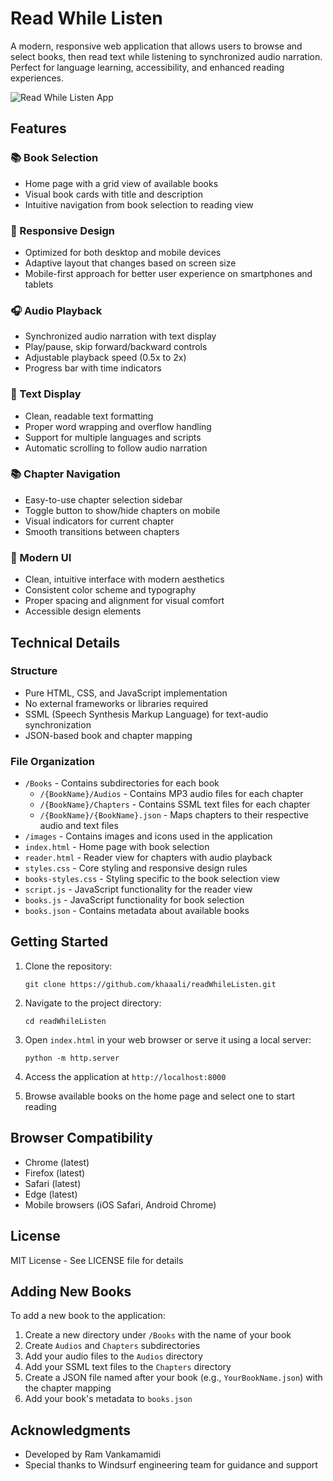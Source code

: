 # Read While Listen

A modern, responsive web application that allows users to browse and select books, then read text while listening to synchronized audio narration. Perfect for language learning, accessibility, and enhanced reading experiences.

![Read While Listen App](https://github.com/khaaali/readWhileListen/raw/main/app-screenshot.png)

## Features

### 📚 Book Selection
- Home page with a grid view of available books
- Visual book cards with title and description
- Intuitive navigation from book selection to reading view

### 📱 Responsive Design
- Optimized for both desktop and mobile devices
- Adaptive layout that changes based on screen size
- Mobile-first approach for better user experience on smartphones and tablets

### 🎧 Audio Playback
- Synchronized audio narration with text display
- Play/pause, skip forward/backward controls
- Adjustable playback speed (0.5x to 2x)
- Progress bar with time indicators

### 📖 Text Display
- Clean, readable text formatting
- Proper word wrapping and overflow handling
- Support for multiple languages and scripts
- Automatic scrolling to follow audio narration

### 📚 Chapter Navigation
- Easy-to-use chapter selection sidebar
- Toggle button to show/hide chapters on mobile
- Visual indicators for current chapter
- Smooth transitions between chapters

### 🎨 Modern UI
- Clean, intuitive interface with modern aesthetics
- Consistent color scheme and typography
- Proper spacing and alignment for visual comfort
- Accessible design elements

## Technical Details

### Structure
- Pure HTML, CSS, and JavaScript implementation
- No external frameworks or libraries required
- SSML (Speech Synthesis Markup Language) for text-audio synchronization
- JSON-based book and chapter mapping

### File Organization
- `/Books` - Contains subdirectories for each book
  - `/{BookName}/Audios` - Contains MP3 audio files for each chapter
  - `/{BookName}/Chapters` - Contains SSML text files for each chapter
  - `/{BookName}/{BookName}.json` - Maps chapters to their respective audio and text files
- `/images` - Contains images and icons used in the application
- `index.html` - Home page with book selection
- `reader.html` - Reader view for chapters with audio playback
- `styles.css` - Core styling and responsive design rules
- `books-styles.css` - Styling specific to the book selection view
- `script.js` - JavaScript functionality for the reader view
- `books.js` - JavaScript functionality for book selection
- `books.json` - Contains metadata about available books

## Getting Started

1. Clone the repository:
   ```
   git clone https://github.com/khaaali/readWhileListen.git
   ```

2. Navigate to the project directory:
   ```
   cd readWhileListen
   ```

3. Open `index.html` in your web browser or serve it using a local server:
   ```
   python -m http.server
   ```

4. Access the application at `http://localhost:8000`

5. Browse available books on the home page and select one to start reading

## Browser Compatibility

- Chrome (latest)
- Firefox (latest)
- Safari (latest)
- Edge (latest)
- Mobile browsers (iOS Safari, Android Chrome)

## License

MIT License - See LICENSE file for details

## Adding New Books

To add a new book to the application:

1. Create a new directory under `/Books` with the name of your book
2. Create `Audios` and `Chapters` subdirectories
3. Add your audio files to the `Audios` directory
4. Add your SSML text files to the `Chapters` directory
5. Create a JSON file named after your book (e.g., `YourBookName.json`) with the chapter mapping
6. Add your book's metadata to `books.json`

## Acknowledgments

- Developed by Ram Vankamamidi
- Special thanks to Windsurf engineering team for guidance and support
